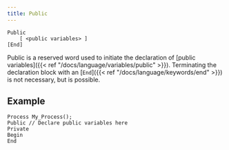 ```yaml
---
title: Public
---
```


    Public
        [ <public variables> ]
    [End]

Public is a reserved word used to initiate the declaration of [public variables]({{< ref "/docs/language/variables/public" >}}). Terminating the declaration block with an [`End`]({{< ref "/docs/language/keywords/end" >}}) is not necessary, but is possible.

## Example

```
Process My_Process();
Public // Declare public variables here
Private
Begin
End
```
